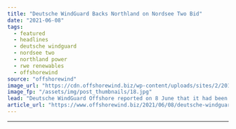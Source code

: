 ```yaml
---
title: "Deutsche WindGuard Backs Northland on Nordsee Two Bid"
date: "2021-06-08"
tags: 
  - featured
  - headlines
  - deutsche windguard
  - nordsee two
  - northland power
  - rwe renewables
  - offshorewind
source: "offshorewind"
image_url: "https://cdn.offshorewind.biz/wp-content/uploads/sites/2/2019/03/14091458/RWE-Renewables-Plans-2GW-3GW-Annual-Capacity-Boost.jpg"
image_fp: "/assets/img/post_thumbnails/18.jpg"
lead: "Deutsche WindGuard Offshore reported on 8 June that it had been appointed by Nordsee"
article_url: "https://www.offshorewind.biz/2021/06/08/deutsche-windguard-backs-northland-on-nordsee-two-bid/"
---
```


---

